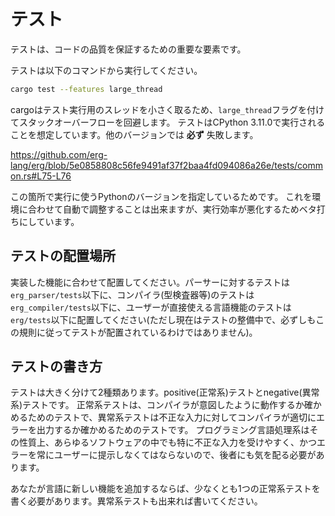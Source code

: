 # テスト

テストは、コードの品質を保証するための重要な要素です。

テストは以下のコマンドから実行してください。

```sh
cargo test --features large_thread
```

cargoはテスト実行用のスレッドを小さく取るため、`large_thread`フラグを付けてスタックオーバーフローを回避します。
テストはCPython 3.11.0で実行されることを想定しています。他のバージョンでは __必ず__ 失敗します。

https://github.com/erg-lang/erg/blob/5e0858808c56fe9491af37f2baa4fd094086a26e/tests/common.rs#L75-L76

この箇所で実行に使うPythonのバージョンを指定しているためです。
これを環境に合わせて自動で調整することは出来ますが、実行効率が悪化するためベタ打ちにしています。

## テストの配置場所

実装した機能に合わせて配置してください。パーサーに対するテストは`erg_parser/tests`以下に、コンパイラ(型検査器等)のテストは`erg_compiler/tests`以下に、ユーザーが直接使える言語機能のテストは`erg/tests`以下に配置してください(ただし現在はテストの整備中で、必ずしもこの規則に従ってテストが配置されているわけではありません)。

## テストの書き方

テストは大きく分けて2種類あります。positive(正常系)テストとnegative(異常系)テストです。
正常系テストは、コンパイラが意図したように動作するか確かめるためのテストで、異常系テストは不正な入力に対してコンパイラが適切にエラーを出力するか確かめるためのテストです。
プログラミング言語処理系はその性質上、あらゆるソフトウェアの中でも特に不正な入力を受けやすく、かつエラーを常にユーザーに提示しなくてはならないので、後者にも気を配る必要があります。

あなたが言語に新しい機能を追加するならば、少なくとも1つの正常系テストを書く必要があります。異常系テストも出来れば書いてください。
